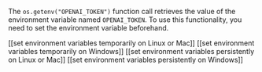 The ```os.getenv("OPENAI_TOKEN")``` function call retrieves the value of the environment variable named ```OPENAI_TOKEN```. To use this functionality, you need to set the environment variable beforehand. 

[[set environment variables temporarily on Linux or Mac]]
[[set environment variables temporarily on Windows]]
[[set environment variables persistently on Linux or Mac]]
[[set environment variables persistently on Windows]]